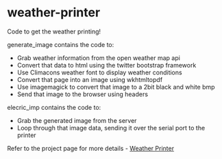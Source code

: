 weather-printer
===============

Code to get the weather printing!

generate_image contains the code to:
* Grab weather information from the open weather map api
* Convert that data to html using the twitter bootstrap framework
* Use Climacons weather font to display weather conditions
* Convert that page into an image using wkhtmltopdf
* Use imagemagick to convert that image to a 2bit black and white bmp
* Send that image to the browser using headers

elecric_imp contains the code to:
* Grab the generated image from the server
* Loop through that image data, sending it over the serial port to the printer

Refer to the project page for more details - <a href="https://www.cambridgehackspace.com/wiki/weather-printer/">Weather Printer</a>
